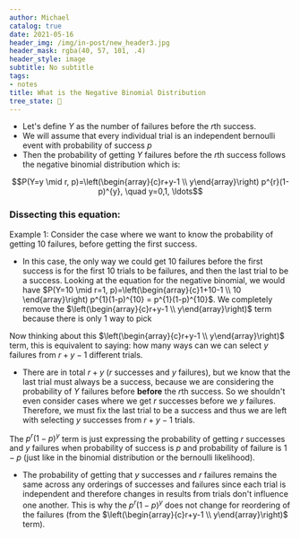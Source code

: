 ```yaml
---
author: Michael
catalog: true
date: 2021-05-16
header_img: /img/in-post/new_header3.jpg
header_mask: rgba(40, 57, 101, .4)
header_style: image
subtitle: No subtitle
tags:
- notes
title: What is the Negative Binomial Distribution
tree_state: 🌱
---
```


- Let's define $Y$ as the number of failures before the $r$th success.
- We will assume that every individual trial is an independent bernoulli event with probability of success $p$
- Then the probability of getting $Y$ failures before the $r$th success follows the negative binomial distribution which is:

$$P(Y=y \mid r, p)=\left(\begin{array}{c}r+y-1 \\ y\end{array}\right) p^{r}(1-p)^{y}, \quad y=0,1, \ldots$$

###  Dissecting this equation:
Example 1: Consider the case where we want to know the probability of getting 10 failures, before getting the first success.
- In this case, the only way we could get 10 failures before the first success is for the first 10 trials to be failures, and then the last trial to be a success. Looking at the equation for the negative binomial, we would have $P(Y=10 \mid r=1, p)=\left(\begin{array}{c}1+10-1 \\ 10 \end{array}\right) p^{1}(1-p)^{10} = p^{1}(1-p)^{10}$. We completely remove the $\left(\begin{array}{c}r+y-1 \\ y\end{array}\right)$ term because there is only 1 way to pick 

Now thinking about this $\left(\begin{array}{c}r+y-1 \\ y\end{array}\right)$ term, this is equivalent to saying: how many ways can we can select $y$ failures from $r+y-1$ different trials.
- There are in total $r+y$ ($r$ successes and $y$ failures), but we know that the last trial must always be a success, because we are considering the probability of $Y$ failures before **before** the $r$th success. So we shouldn't even consider cases where we get $r$ successes before we $y$ failures. Therefore, we must fix the last trial to be a success and thus we are left with selecting $y$ successes from $r+y-1$ trials.

The  $p^{r}(1-p)^{y}$ term is just expressing the probability of getting $r$ successes and $y$ failures when probability of success is $p$ and probability of failure is $1-p$ (just like in the binomial distribution or the bernoulli likelihood).
- The probability of getting that $y$ successes and $r$ failures remains the same across any orderings of successes and failures since each trial is independent and therefore changes in results from trials don't influence one another. This is why the $p^{r}(1-p)^{y}$ does not change for reordering of the failures (from the $\left(\begin{array}{c}r+y-1 \\ y\end{array}\right)$ term).